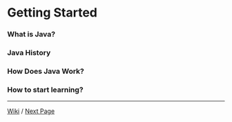 # Getting Started

### What is Java?

### Java History

### How Does Java Work?

### How to start learning?

***

[Wiki](https://github.com/simonpirko/java-doc-pages/wiki) /
[Next Page](https://github.com/simonpirko/java-doc-pages/blob/master/overview/download-and-install.md)
